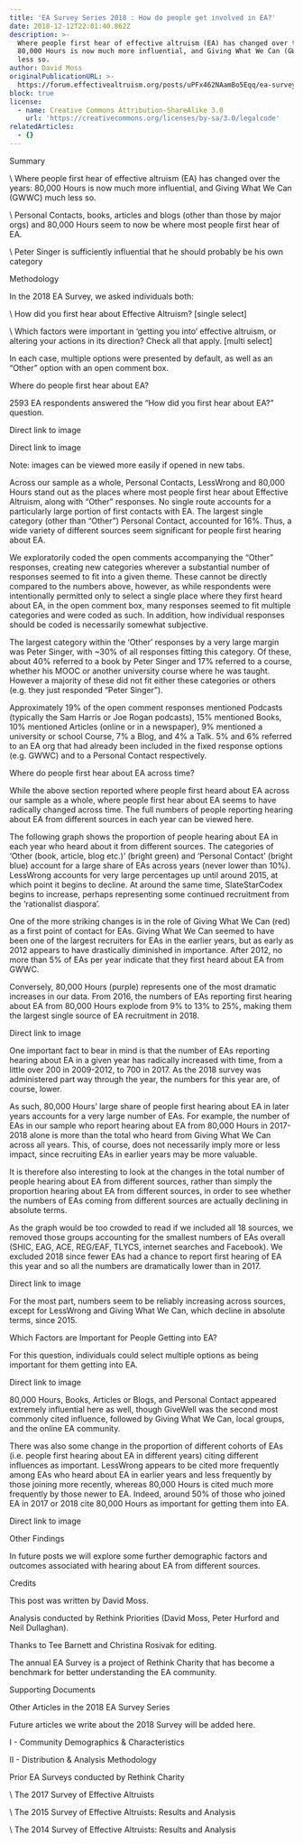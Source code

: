 ```yaml
---
title: 'EA Survey Series 2018 : How do people get involved in EA?'
date: 2018-12-12T22:01:40.862Z
description: >-
  Where people first hear of effective altruism (EA) has changed over the years:
  80,000 Hours is now much more influential, and Giving What We Can (GWWC) much
  less so.
author: David Moss
originalPublicationURL: >-
  https://forum.effectivealtruism.org/posts/uPFx462NAamBo5Eqq/ea-survey-series-2018-how-do-people-get-involved-in-ea
block: true
license:
  - name: Creative Commons Attribution-ShareAlike 3.0
    url: 'https://creativecommons.org/licenses/by-sa/3.0/legalcode'
relatedArticles:
  - {}
---
```

Summary



\    Where people first hear of effective altruism (EA) has changed over the years: 80,000 Hours is now much more influential, and Giving What We Can (GWWC) much less so.

\    Personal Contacts, books, articles and blogs (other than those by major orgs) and 80,000 Hours seem to now be where most people first hear of EA.

\    Peter Singer is sufficiently influential that he should probably be his own category



Methodology



In the 2018 EA Survey, we asked individuals both:



\    How did you first hear about Effective Altruism? \[single select]

\    Which factors were important in ‘getting you into’ effective altruism, or altering your actions in its direction? Check all that apply. \[multi select]



In each case, multiple options were presented by default, as well as an “Other” option with an open comment box.



Where do people first hear about EA?



2593 EA respondents answered the “How did you first hear about EA?” question.



Direct link to image



Direct link to image



Note: images can be viewed more easily if opened in new tabs.



Across our sample as a whole, Personal Contacts, LessWrong and 80,000 Hours stand out as the places where most people first hear about Effective Altruism, along with “Other” responses. No single route accounts for a particularly large portion of first contacts with EA. The largest single category (other than “Other”) Personal Contact, accounted for 16%. Thus, a wide variety of different sources seem significant for people first hearing about EA.



We exploratorily coded the open comments accompanying the “Other” responses, creating new categories wherever a substantial number of responses seemed to fit into a given theme. These cannot be directly compared to the numbers above, however, as while respondents were intentionally permitted only to select a single place where they first heard about EA, in the open comment box, many responses seemed to fit multiple categories and were coded as such. In addition, how individual responses should be coded is necessarily somewhat subjective.



The largest category within the ‘Other’ responses by a very large margin was Peter Singer, with ~30% of all responses fitting this category. Of these, about 40% referred to a book by Peter Singer and 17% referred to a course, whether his MOOC or another university course where he was taught. However a majority of these did not fit either these categories or others (e.g. they just responded “Peter Singer”).



Approximately 19% of the open comment responses mentioned Podcasts (typically the Sam Harris or Joe Rogan podcasts), 15% mentioned Books, 10% mentioned Articles (online or in a newspaper), 9% mentioned a university or school Course, 7% a Blog, and 4% a Talk. 5% and 6% referred to an EA org that had already been included in the fixed response options (e.g. GWWC) and to a Personal Contact respectively.



Where do people first hear about EA across time?



While the above section reported where people first heard about EA across our sample as a whole, where people first hear about EA seems to have radically changed across time. The full numbers of people reporting hearing about EA from different sources in each year can be viewed here.



The following graph shows the proportion of people hearing about EA in each year who heard about it from different sources. The categories of ‘Other (book, article, blog etc.)’ (bright green) and ‘Personal Contact’ (bright blue) account for a large share of EAs across years (never lower than 10%). LessWrong accounts for very large percentages up until around 2015, at which point it begins to decline. At around the same time, SlateStarCodex begins to increase, perhaps representing some continued recruitment from the ‘rationalist diaspora’.



One of the more striking changes is in the role of Giving What We Can (red) as a first point of contact for EAs. Giving What We Can seemed to have been one of the largest recruiters for EAs in the earlier years, but as early as 2012 appears to have drastically diminished in importance. After 2012, no more than 5% of EAs per year indicate that they first heard about EA from GWWC.



Conversely, 80,000 Hours (purple) represents one of the most dramatic increases in our data. From 2016, the numbers of EAs reporting first hearing about EA from 80,000 Hours explode from 9% to 13% to 25%, making them the largest single source of EA recruitment in 2018.



Direct link to image



One important fact to bear in mind is that the number of EAs reporting hearing about EA in a given year has radically increased with time, from a little over 200 in 2009-2012, to 700 in 2017. As the 2018 survey was administered part way through the year, the numbers for this year are, of course, lower.



As such, 80,000 Hours’ large share of people first hearing about EA in later years accounts for a very large number of EAs. For example, the number of EAs in our sample who report hearing about EA from 80,000 Hours in 2017-2018 alone is more than the total who heard from Giving What We Can across all years. This, of course, does not necessarily imply more or less impact, since recruiting EAs in earlier years may be more valuable.



It is therefore also interesting to look at the changes in the total number of people hearing about EA from different sources, rather than simply the proportion hearing about EA from different sources, in order to see whether the numbers of EAs coming from different sources are actually declining in absolute terms.



As the graph would be too crowded to read if we included all 18 sources, we removed those groups accounting for the smallest numbers of EAs overall (SHIC, EAG, ACE, REG/EAF, TLYCS, internet searches and Facebook). We excluded 2018 since fewer EAs had a chance to report first hearing of EA this year and so all the numbers are dramatically lower than in 2017.



Direct link to image



For the most part, numbers seem to be reliably increasing across sources, except for LessWrong and Giving What We Can, which decline in absolute terms, since 2015.



Which Factors are Important for People Getting into EA?



For this question, individuals could select multiple options as being important for them getting into EA.



Direct link to image



80,000 Hours, Books, Articles or Blogs, and Personal Contact appeared extremely influential here as well, though GiveWell was the second most commonly cited influence, followed by Giving What We Can, local groups, and the online EA community.



There was also some change in the proportion of different cohorts of EAs (i.e. people first hearing about EA in different years) citing different influences as important. LessWrong appears to be cited more frequently among EAs who heard about EA in earlier years and less frequently by those joining more recently, whereas 80,000 Hours is cited much more frequently by those newer to EA. Indeed, around 50% of those who joined EA in 2017 or 2018 cite 80,000 Hours as important for getting them into EA.



Direct link to image



Other Findings



In future posts we will explore some further demographic factors and outcomes associated with hearing about EA from different sources.



Credits



This post was written by David Moss.



Analysis conducted by Rethink Priorities (David Moss, Peter Hurford and Neil Dullaghan).



Thanks to Tee Barnett and Christina Rosivak for editing.



The annual EA Survey is a project of Rethink Charity that has become a benchmark for better understanding the EA community.



Supporting Documents



Other Articles in the 2018 EA Survey Series



Future articles we write about the 2018 Survey will be added here.



I - Community Demographics & Characteristics



II - Distribution & Analysis Methodology



Prior EA Surveys conducted by Rethink Charity



\    The 2017 Survey of Effective Altruists

\    The 2015 Survey of Effective Altruists: Results and Analysis

\    The 2014 Survey of Effective Altruists: Results and Analysis
